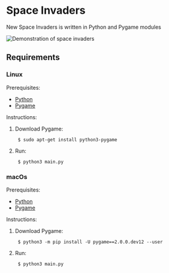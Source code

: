 # Space Invaders

New Space Invaders is written in Python and Pygame modules

![Demonstration of space invaders](demo.gif)

## Requirements

### Linux

Prerequisites:

* [Python][Python-download]
* [Pygame][Pygame-download-linux]

Instructions:

1. Download Pygame:

        $ sudo apt-get install python3-pygame

1. Run:

        $ python3 main.py

### macOs

Prerequisites:

* [Python][Python-download]
* [Pygame][Pygame-download-macOs]

Instructions:

1. Download Pygame:

        $ python3 -m pip install -U pygame==2.0.0.dev12 --user

1. Run:

        $ python3 main.py

[Pygame-download-linux]: https://www.pygame.org/wiki/GettingStarted#Unix%20Binary%20Packages
[Pygame-download-macOs]: https://www.pygame.org/wiki/GettingStarted#Mac%20installation
[Python-download]: https://www.python.org/downloads/
